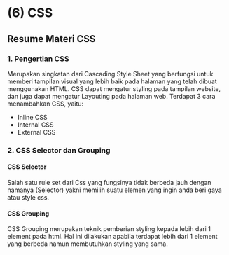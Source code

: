 # (6) CSS

## Resume Materi CSS

### 1. Pengertian CSS
Merupakan singkatan dari Cascading Style Sheet yang berfungsi untuk memberi tampilan visual yang lebih baik pada halaman yang telah dibuat menggunakan HTML. CSS dapat mengatur styling pada tampilan website, dan juga dapat mengatur Layouting pada halaman web. Terdapat 3 cara menambahkan CSS, yaitu:
- Inline CSS
- Internal CSS
- External CSS

### 2. CSS Selector dan Grouping

#### CSS Selector 
Salah satu rule set dari Css yang fungsinya tidak berbeda jauh dengan namanya (Selector) yakni memilih suatu elemen yang ingin anda beri gaya atau style css.

#### CSS Grouping 
CSS Grouping merupakan teknik pemberian styling kepada lebih dari 1 element pada html. Hal ini dilakukan apabila terdapat lebih dari 1 element yang berbeda namun membutuhkan styling yang sama.
